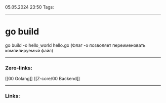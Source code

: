 05.05.2024 23:50
Tags:

---
# go build

go build -o hello_world hello.go (Флаг -o позволяет переименовать компилируемый файл)

---
### Zero-links:
[[00 Golang]] [[Z-core/00 Backend]]

---
### Links:

